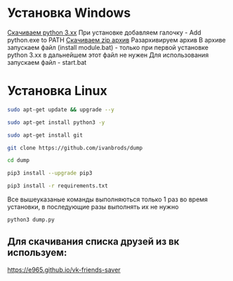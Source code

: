 # Установка Windows
[Скачиваем python 3.xx](https://www.python.org/downloads/release/python-3110/)
При установке добавляем галочку - Add python.exe to PATH
[Скачиваем zip архив](https://github.com/ivanbrods/dump/archive/refs/heads/main.zip)
Разархивируем архив
В архиве запускаем файл (install module.bat) - только при первой установке python 3.xx в дальнейшем этот файл не нужен
Для использования запускаем файл - start.bat
# Установка Linux
```bash
sudo apt-get update && upgrade --y
```
```bash
sudo apt-get install python3 -y
```
```bash
sudo apt-get install git
```
```bash
git clone https://github.com/ivanbrods/dump
```
```bash
cd dump
```
```bash
pip3 install --upgrade pip3
```
```bash
pip3 install -r requirements.txt
```
Все вышеуказаные команды выполняються только 1 раз во время установки, в последующие разы выполнять их не нужно
```bash
python3 dump.py
```


## Для скачивания списка друзей из вк используем: 
https://e965.github.io/vk-friends-saver
